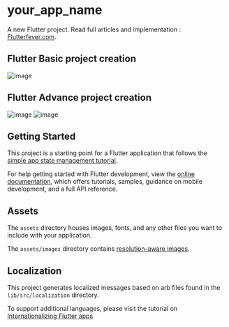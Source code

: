 # your_app_name

A new Flutter project.
Read full articles and implementation : [Flutterfever.com](https://flutterfever.com/how-to-create-flutter-project-using-command-line-with-different-parameter/).


## Flutter Basic project creation
![image](https://github.com/Git-got-group/Create_pro_cmd/assets/128967105/50c9c344-01bc-4543-8c1f-4fcb5603c346)

## Flutter Advance project creation
![image](https://github.com/Git-got-group/Create_pro_cmd/assets/128967105/e06b464b-8d50-477d-b99a-fe454646136e)
![image](https://github.com/Git-got-group/Create_pro_cmd/assets/128967105/23ed6706-9958-4551-8077-187b2b647439)


## Getting Started
This project is a starting point for a Flutter application that follows the
[simple app state management
tutorial](https://flutter.dev/docs/development/data-and-backend/state-mgmt/simple).

For help getting started with Flutter development, view the
[online documentation](https://flutter.dev/docs), which offers tutorials,
samples, guidance on mobile development, and a full API reference.

## Assets

The `assets` directory houses images, fonts, and any other files you want to
include with your application.

The `assets/images` directory contains [resolution-aware
images](https://flutter.dev/docs/development/ui/assets-and-images#resolution-aware).

## Localization

This project generates localized messages based on arb files found in
the `lib/src/localization` directory.

To support additional languages, please visit the tutorial on
[Internationalizing Flutter
apps](https://flutter.dev/docs/development/accessibility-and-localization/internationalization)
